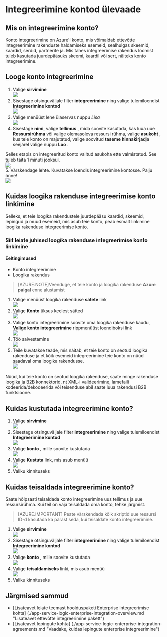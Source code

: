 <properties 
    pageTitle="Ülevaade integreerimine kontode ja ettevõtte integreerimine pakett | Microsoft Azure'i rakendust Service | Microsoft Azure'i" 
    description="Siit saate teada kõik integreerimine kontode kohta Enterprise integreerimine keelepaketi ja loogika rakendused" 
    services="logic-apps" 
    documentationCenter=".net,nodejs,java"
    authors="msftman" 
    manager="erikre" 
    editor="cgronlun"/>

<tags 
    ms.service="logic-apps" 
    ms.workload="integration" 
    ms.tgt_pltfrm="na" 
    ms.devlang="na" 
    ms.topic="article" 
    ms.date="07/08/2016" 
    ms.author="deonhe"/>

# <a name="overview-of-integration-accounts"></a>Integreerimine kontod ülevaade

## <a name="what-is-an-integration-account"></a>Mis on integreerimine konto?
Konto integreerimine on Azure'i konto, mis võimaldab ettevõtte integreerimine rakenduste haldamiseks esemeid, sealhulgas skeemid, kaardid, serdid, partnerite ja. Mis tahes integreerimise rakendus loomist tuleb kasutada juurdepääsuks skeemi, kaardil või sert, näiteks konto integreerimine.

## <a name="create-an-integration-account"></a>Looge konto integreerimine 
1. Valige **sirvimine**   
![](./media/app-service-logic-enterprise-integration-accounts/account-1.png)  
2. Sisestage otsinguväljale filter **integreerimine** ning valige tulemiloendist **Integreerimine kontod**     
 ![](./media/app-service-logic-enterprise-integration-accounts/account-2.png)  
3. Valige menüüst lehe ülaservas nuppu *Lisa*      
![](./media/app-service-logic-enterprise-integration-accounts/account-3.png)  
4. Sisestage **nimi**, valige **tellimus** , mida soovite kasutada, kas luua uue **Ressursirühma** või valige olemasoleva ressursi rühma, valige **asukoht** , kus teie konto on majutatud, valige soovitud **taseme hinnakirjad**ja seejärel valige nuppu **Loo** .   

  Selles etapis on integreeritud konto valitud asukoha ette valmistatud. See tuleb täita 1 minuti jooksul.    
![](./media/app-service-logic-enterprise-integration-accounts/account-4.png)  
5. Värskendage lehte. Kuvatakse loendis integreerimine kontosse. Palju õnne!  
![](./media/app-service-logic-enterprise-integration-accounts/account-5.png) 

## <a name="how-to-link-an-integration-account-to-a-logic-app"></a>Kuidas loogika rakenduse integreerimise konto linkimine
Selleks, et teie loogika rakendustele juurdepääsu kaardid, skeemid, lepingud ja muud esemeid, mis asub teie konto, peab esmalt linkimine loogika rakenduse integreerimise konto.

### <a name="here-are-the-steps-to-link-an-integration-account-to-a-logic-app"></a>Siit leiate juhised loogika rakenduse integreerimise konto linkimine 

#### <a name="prerequisites"></a>Eeltingimused
- Konto integreerimine
- Loogika rakendus

>[AZURE.NOTE]Veenduge, et teie konto ja loogika rakenduse **Azure paigal** enne alustamist

1. Valige menüüst loogika rakenduse **sätete** link  
![](./media/app-service-logic-enterprise-integration-accounts/linkaccount-1.png)   
2. Valige **Konto** üksus keelest sätted  
![](./media/app-service-logic-enterprise-integration-accounts/linkaccount-2.png)   
3. Valige konto integreerimine soovite oma loogika rakenduse kaudu, **Valige konto integreerimine** rippmenüüst loendiboksi link  
![](./media/app-service-logic-enterprise-integration-accounts/linkaccount-3.png)   
4. Töö salvestamine  
![](./media/app-service-logic-enterprise-integration-accounts/linkaccount-4.png)   
5. Teile kuvatakse teade, mis näitab, et teie konto on seotud loogika rakenduse ja et kõik esemeid integreerimine teie konto on nüüd saadaval oma loogika rakendusse.  
![](./media/app-service-logic-enterprise-integration-accounts/linkaccount-5.png)   

Nüüd, kui teie konto on seotud loogika rakenduse, saate minge rakenduse loogika ja B2B konnektorid, nt XML-i valideerimine, lamefaili kodeerida/dekodeerida või teisenduse abil saate luua rakendusi B2B funktsioone.  
    
## <a name="how-to-delete-an-integration-account"></a>Kuidas kustutada integreerimine konto?
1. Valige **sirvimine**  
![](./media/app-service-logic-enterprise-integration-overview/overview-1.png)    
2. Sisestage otsinguväljale filter **integreerimine** ning valige tulemiloendist **Integreerimine kontod**     
 ![](./media/app-service-logic-enterprise-integration-overview/overview-2.png)  
3. Valige **konto** , mille soovite kustutada  
![](./media/app-service-logic-enterprise-integration-overview/overview-3.png)  
4. Valige **Kustuta** link, mis asub menüü   
![](./media/app-service-logic-enterprise-integration-accounts/delete.png)  
5. Valiku kinnituseks    

## <a name="how-to-move-an-integration-account"></a>Kuidas teisaldada integreerimine konto?
Saate hõlpsasti teisaldada konto integreerimine uus tellimus ja uue ressursirühma. Kui teil on vaja teisaldada oma konto, tehke järgmist.

>[AZURE.IMPORTANT] Peate värskendada kõik skriptid uue ressursi ID-d kasutada ka pärast seda, kui teisaldate konto integreerimine.

1. Valige **sirvimine**  
![](./media/app-service-logic-enterprise-integration-overview/overview-1.png)    
2. Sisestage otsinguväljale filter **integreerimine** ning valige tulemiloendist **Integreerimine kontod**     
 ![](./media/app-service-logic-enterprise-integration-overview/overview-2.png)  
3. Valige **konto** , mille soovite kustutada  
![](./media/app-service-logic-enterprise-integration-overview/overview-3.png)  
4. Valige **teisaldamiseks** linki, mis asub menüü   
![](./media/app-service-logic-enterprise-integration-accounts/move.png)  
5. Valiku kinnituseks    

## <a name="next-steps"></a>Järgmised sammud
- [Lisateavet leiate teemast hoolduspaketi Enterprise integreerimise kohta] (./app-service-logic-enterprise-integration-overview.md "Lisateavet ettevõtte integreerimine pakett")  
- [Lisateavet lepingute kohta] (./app-service-logic-enterprise-integration-agreements.md "Vaadake, kuidas lepingute enterprise integreerimine")  


 